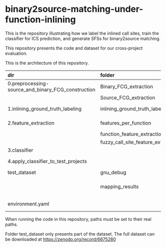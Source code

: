 # binary2source-matching-under-function-inlining

This is the repository illustrating how we label the inlined call sites, train the classifier for ICS prediction, and generate SFSs for binary2source matching.

This repository presents the code and dataset for our cross-project evaluation.

This is the architecture of this repository.

| dir | folder | function |
| :----  | :--- | :------- |
| 0.preprocessing-source_and_binary_FCG_construction  |  Binary_FCG_extraction | scripts to extract binary FCGs|
| | Source_FCG_extraction | scripts to extract source FCGs|
| 1.inlining_ground_truth_labeling  |  inlining_ground_truth_labelining_per_call_site | labeling call sites with inline or normal labels |
| 2.feature_extraction | features_per_function | extracted function contents using tree-sitter |
| | function_feature_extraction | scripts to extract function contents |
| | fuzzy_call_site_feature_extraction | scripts to extract call site feature |
| 3.classifier | | multi-label classifiers for ICS prediction |
| 4.apply_classifier_to_test_projects | | using multi-label classifiers to generate SFSs | 
| test_dataset | gnu_debug | the generated binaries | 
| | mapping_results | function-level mapping results obtained using https://github.com/island255/TOSEM2022 |
| environment.yaml | | packages needed to be installed in Windows|

When running the code in this repository, paths must be set to their real paths.

Folder test_dataset only presents part of the dataset. The full dataset can be downloaded at https://zenodo.org/record/6675280
